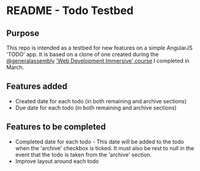 # README - Todo Testbed

## Purpose
This repo is intended as a testbed for new features on a simple AngularJS 'TODO' app. It is based on a clone of one created during the [@generalassembly](https://twitter.com/GA_London) ['Web Development Immersive' course](https://generalassemb.ly/education/web-development-immersive) I completed in March.

## Features added
- Created date for each todo (in both remaining and archive sections)
- Due date for each todo (in both remaining and archive sections)

## Features to be completed
- Completed date for each todo - This date will be added to the todo when the 'archive' checkbox is ticked. It must also be rest to null in the event that the todo is taken from the 'archive' section.
- Improve layout around each todo
